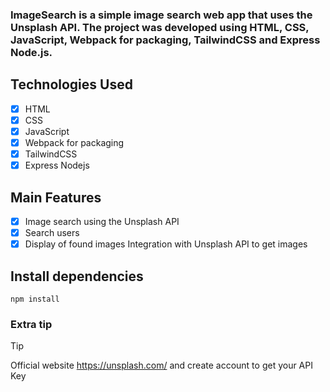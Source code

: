 ### ImageSearch is a simple image search web app that uses the Unsplash API. The project was developed using HTML, CSS, JavaScript, Webpack for packaging, TailwindCSS and Express Node.js.
## Technologies Used

- [x] HTML
- [x] CSS
- [x] JavaScript
- [x] Webpack for packaging
- [x] TailwindCSS
- [x] Express Nodejs

## Main Features
- [x] Image search using the Unsplash API
- [x] Search users
- [x] Display of found images Integration with Unsplash API to get images

## Install dependencies 

```
npm install
```

### Extra tip
> [!TIP]
> Official website https://unsplash.com/ and create account to get your API Key
